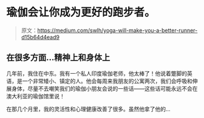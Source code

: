 # 瑜伽会让你成为更好的跑步者。

> 原文：<https://medium.com/swlh/yoga-will-make-you-a-better-runner-d15b64d4ead9>

## 在很多方面…精神上和身体上

几年前，我住在中东。我有一个私人印度瑜伽老师，他太棒了！他说着蹩脚的英语，是一个非常矮小、镇定的人。他会每周来我朋友的公寓两次，我们会呼吸和伸展身体，尽量不去嘲笑我们的瑜伽小朋友会说的一些话——这些话可能永远不会在澳大利亚的瑜伽馆里说！

在那几个月里，我的灵活性和心理健康改善了很多。虽然他拿了他的…